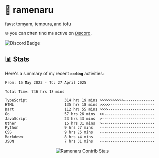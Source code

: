 # 🍜 ramenaru
favs: tomyam, tempura, and tofu

🌐 you can often find me active on [Discord](https://discordapp.com/users/503291004200157185).

![Discord Badge](https://dcbadge.vercel.app/api/shield/503291004200157185)

## 📊 Stats

Here's a summary of my recent **`coding`** activities:

<!--START_SECTION:waka-->

```txt
From: 15 May 2023 - To: 27 April 2025

Total Time: 746 hrs 18 mins

TypeScript                 314 hrs 19 mins >>>>>>>>>>>--------------   42.12 %
HTML                       135 hrs 18 mins >>>>>--------------------   18.13 %
Dart                       112 hrs 55 mins >>>>---------------------   15.13 %
Go                         57 hrs 26 mins  >>-----------------------   07.70 %
JavaScript                 23 hrs 43 mins  >------------------------   03.18 %
Other                      15 hrs 31 mins  >------------------------   02.08 %
Python                     9 hrs 37 mins   -------------------------   01.29 %
CSS                        9 hrs 25 mins   -------------------------   01.26 %
Markdown                   8 hrs 44 mins   -------------------------   01.17 %
JSON                       7 hrs 31 mins   -------------------------   01.01 %
```

<!--END_SECTION:waka-->

<div style="text-align: center;">
   <img align="center" src="https://github-readme-streak-stats.herokuapp.com/?user=Ramenaru&theme=dark&card_width=520" alt="Ramenaru Contrib Stats" />
</div>

